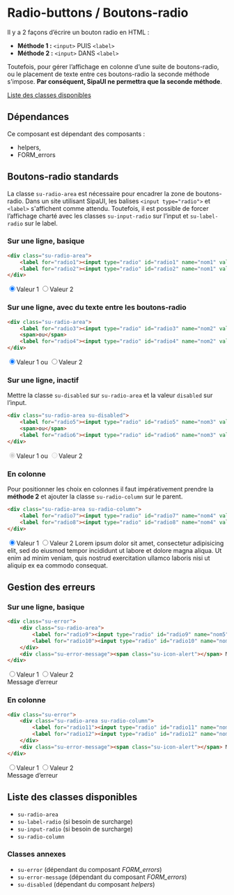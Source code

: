 # Radio-buttons / Boutons-radio

Il y a 2 façons d’écrire un bouton radio en HTML&nbsp;:
- **Méthode 1&nbsp;:** `<input>` PUIS `<label>`
- **Méthode 2&nbsp;:** `<input>` DANS `<label>`

Toutefois, pour gérer l’affichage en colonne d’une suite de boutons-radio, ou le placement de texte entre ces boutons-radio la seconde méthode s'impose. **Par conséquent, SipaUI ne permettra que la seconde méthode**.

<a href="#liste-classes" target="_self" class="su-link-button">Liste des classes disponibles</a>

<div class="alerte su-margin-top-xl">
	<h2>Dépendances</h2>
	<p class="su-margin-0">Ce composant est dépendant des composants&nbsp;:</p>
	<ul>
		<li>helpers,</li>
		<li>FORM_errors</li>
	</ul>
</div>

<!-- STORY -->

## Boutons-radio standards

La classe `su-radio-area` est nécessaire pour encadrer la zone de boutons-radio. Dans un site utilisant SipaUI, les balises `<input type="radio">` et `<label>` s'affichent comme attendu. Toutefois, il est possible de forcer l’affichage charté avec les classes `su-input-radio` sur l’input et `su-label-radio` sur le label.


### Sur une ligne, basique

```html
<div class="su-radio-area">
	<label for="radio1"><input type="radio" id="radio1" name="nom1" value="Valeur 1" checked>Valeur 1</label>
	<label for="radio2"><input type="radio" id="radio2" name="nom1" value="Valeur 2">Valeur 2</label>
</div>
```
<div class="su-radio-area">
	<label for="radio1"><input type="radio" id="radio1" name="nom1" value="Valeur 1" checked>Valeur 1</label>
	<label for="radio2"><input type="radio" id="radio2" name="nom1" value="Valeur 2">Valeur 2</label>
</div>

### Sur une ligne, avec du texte entre les boutons-radio

```html
<div class="su-radio-area">
	<label for="radio3"><input type="radio" id="radio3" name="nom2" value="Valeur 1" checked>Valeur 1</label>
	<span>ou</span>
	<label for="radio4"><input type="radio" id="radio4" name="nom2" value="Valeur 2">Valeur 2</label>
</div>
```

<div class="su-radio-area">
	<label for="radio3"><input type="radio" id="radio3" name="nom2" value="Valeur 1" checked>Valeur 1</label>
	<span>ou</span>
	<label for="radio4"><input type="radio" id="radio4" name="nom2" value="Valeur 2">Valeur 2</label>
</div>

### Sur une ligne, inactif

Mettre la classe `su-disabled` sur `su-radio-area` et la valeur `disabled` sur l’input.

```html
<div class="su-radio-area su-disabled">
	<label for="radio5"><input type="radio" id="radio5" name="nom3" value="Valeur 1" checked disabled>Valeur 1</label>
	<span>ou</span>
	<label for="radio6"><input type="radio" id="radio6" name="nom3" value="Valeur 2" disabled>Valeur 2</label>
</div>
```
<div class="su-radio-area su-disabled">
	<label for="radio5"><input type="radio" id="radio5" name="nom3" value="Valeur 1" checked disabled>Valeur 1</label>
	<span>ou</span>
	<label for="radio6"><input type="radio" id="radio6" name="nom3" value="Valeur 2" disabled>Valeur 2</label>
</div>

### En colonne

Pour positionner les choix en colonnes il faut impérativement prendre la **méthode 2** et ajouter la classe `su-radio-column` sur le parent.

```html
<div class="su-radio-area su-radio-column">
	<label for="radio7"><input type="radio" id="radio7" name="nom4" value="Valeur 1" checked>Valeur 1</label>
	<label for="radio8"><input type="radio" id="radio8" name="nom4" value="Valeur 2">Valeur 2 Lorem ipsum dolor sit amet, consectetur adipisicing elit, sed do eiusmod tempor incididunt ut labore et dolore magna aliqua. Ut enim ad minim veniam, quis nostrud exercitation ullamco laboris nisi ut aliquip ex ea commodo consequat.</label>
</div>
```
<div class="su-radio-area su-radio-column">
	<label for="radio7"><input type="radio" id="radio7" name="nom4" value="Valeur 1" checked>Valeur 1</label>
	<label for="radio8"><input type="radio" id="radio8" name="nom4" value="Valeur 2">Valeur 2 Lorem ipsum dolor sit amet, consectetur adipisicing elit, sed do eiusmod tempor incididunt ut labore et dolore magna aliqua. Ut enim ad minim veniam, quis nostrud exercitation ullamco laboris nisi ut aliquip ex ea commodo consequat.</label>
</div>

## Gestion des erreurs

### Sur une ligne, basique

```html
<div class="su-error">
	<div class="su-radio-area">
		<label for="radio9"><input type="radio" id="radio9" name="nom5" value="Valeur 1">Valeur 1</label>
		<label for="radio10"><input type="radio" id="radio10" name="nom5" value="Valeur 2">Valeur 2</label>
	</div>
	<div class="su-error-message"><span class="su-icon-alert"></span> Message d’erreur</div>
</div>
```
<div class="su-error">
	<div class="su-radio-area">
		<label for="radio9"><input type="radio" id="radio9" name="nom5" value="Valeur 1">Valeur 1</label>
		<label for="radio10"><input type="radio" id="radio10" name="nom5" value="Valeur 2">Valeur 2</label>
	</div>
	<div class="su-error-message"><span class="su-icon-alert"></span> Message d’erreur</div>
</div>


### En colonne

```html
<div class="su-error">
	<div class="su-radio-area su-radio-column">
		<label for="radio11"><input type="radio" id="radio11" name="nom6" value="Valeur 1">Valeur 1</label>
		<label for="radio12"><input type="radio" id="radio12" name="nom6" value="Valeur 2">Valeur 2</label>
	</div>
	<div class="su-error-message"><span class="su-icon-alert"></span> Message d’erreur</div>
</div>
```
<div class="su-error">
	<div class="su-radio-area su-radio-column">
		<label for="radio11"><input type="radio" id="radio11" name="nom6" value="Valeur 1">Valeur 1</label>
		<label for="radio12"><input type="radio" id="radio12" name="nom6" value="Valeur 2">Valeur 2</label>
	</div>
	<div class="su-error-message"><span class="su-icon-alert"></span> Message d’erreur</div>
</div>


<div id="liste-classes">

## Liste des classes disponibles
- `su-radio-area`
- `su-label-radio` (si besoin de surcharge)
- `su-input-radio` (si besoin de surcharge)
- `su-radio-column`

### Classes annexes
- `su-error` (dépendant du composant *FORM_errors*)
- `su-error-message` (dépendant du composant *FORM_errors*)
- `su-disabled` (dépendant du composant *helpers*)

</div>
